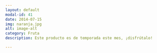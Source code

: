 ```yaml
---
layout: default
modal-id: 41
date: 2014-07-15
img: naranja.jpg
alt: image-alt
category: Fruta
description: Este producto es de temporada este mes, ¡disfrútalo!

---
```

